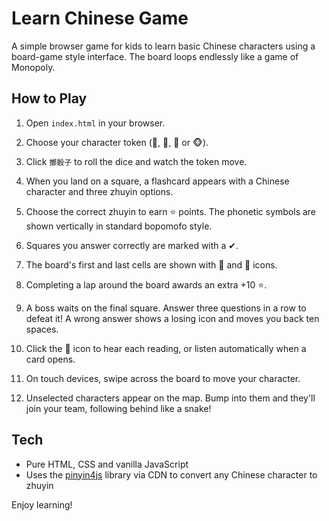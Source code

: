 # Learn Chinese Game

A simple browser game for kids to learn basic Chinese characters using a board-game style interface. The board loops endlessly like a game of Monopoly.

## How to Play

1. Open `index.html` in your browser.

2. Choose your character token (👦, 🦮, 🐔 or 🐵).
3. Click `擲骰子` to roll the dice and watch the token move.
4. When you land on a square, a flashcard appears with a Chinese character and three zhuyin options.
5. Choose the correct zhuyin to earn ⭐ points. The phonetic symbols are shown vertically in standard bopomofo style.
6. Squares you answer correctly are marked with a ✔.
7. The board's first and last cells are shown with 🚩 and 🏁 icons.
8. Completing a lap around the board awards an extra +10 ⭐.
9. A boss waits on the final square. Answer three questions in a row to defeat it! A wrong answer shows a losing icon and moves you back ten spaces.
10. Click the 🎵 icon to hear each reading, or listen automatically when a card opens.
11. On touch devices, swipe across the board to move your character.
12. Unselected characters appear on the map. Bump into them and they'll join your team, following behind like a snake!

## Tech

- Pure HTML, CSS and vanilla JavaScript
- Uses the [pinyin4js](https://github.com/commonsense/pinyin4js) library via CDN to convert any Chinese character to zhuyin

Enjoy learning!
